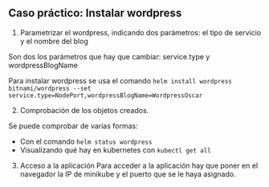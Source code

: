 ## Caso práctico: Instalar wordpress 

1. Parametrizar el wordpress, indicando dos parámetros: el tipo de servicio y el nombre del blog

Son dos los parámetros que hay que cambiar: service.type y wordpressBlogName

Para instalar wordpress se usa el comando `helm install wordpress bitnami/wordpress --set service.type=NodePort,wordpressBlogName=WordpressOscar`

2. Comprobación de los objetos creados.

Se puede comprobar de varias formas:
- Con el comando `helm status wordpress`
- Visualizando qué hay en kubernetes con `kubectl get all`

3. Acceso a la aplicación
Para acceder a la aplicación hay que poner en el navegador la IP de minikube y el puerto que se le haya asignado.
